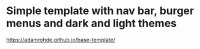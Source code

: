 # Simple template with nav bar, burger menus and dark and light themes


https://adamrohde.github.io/base-template/
